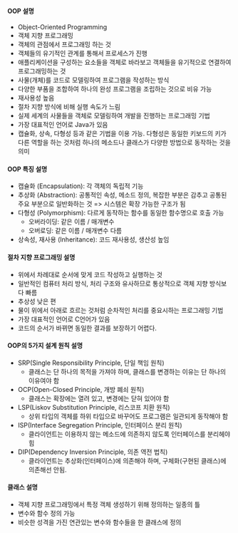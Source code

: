 #### OOP 설명

- Object-Oriented Programming
- 객체 지향 프로그래밍
- 객체의 관점에서 프로그래밍 하는 것
- 객체들의 유기적인 관계를 통해서 프로세스가 진행
- 애플리케이션을 구성하는 요소들을 객체로 바라보고 객체들을 유기적으로 연결하여 프로그래밍하는 것
- 사물(개체)를 코드로 모델링하여 프로그램을 작성하는 방식
- 다양한 부품을 조합하여 하나의 완성 프로그램을 조립하는 것으로 비유 가능
- 재사용성 높음
- 절차 지향 방식에 비해 실행 속도가 느림
- 실제 세계의 사물들을 객체로 모델링하여 개발을 진행하는 프로그래밍 기법
- 가장 대표적인 언어로 Java가 있음
- 캡슐화, 상속, 다형성 등과 같은 기법을 이용 가능. 다형성은 동일한 키보드의 키가 다른 역할을 하는 것처럼 하나의 메소드나 클래스가 다양한 방법으로 동작하는 것을 의미

#### OOP 특징 설명

- 캡슐화 (Encapsulation): 각 객체의 독립적 기능
- 추상화 (Abstraction): 공통적인 속성, 메소드 정의, 복잡한 부분은 감추고 공통된 주요 부분으로 일반화하는 것 => 시스템은 확장 가능한 구조가 됨
- 다형성 (Polymorphism): 다르게 동작하는 함수를 동일한 함수명으로 호출 가능
  - 오버라이딩: 같은 이름 / 매개변수
  - 오버로딩: 같은 이름 / 매개변수 다름
- 상속성, 재사용 (Inheritance): 코드 재사용성, 생산성 높임

#### 절차 지향 프로그래밍 설명

- 위에서 차례대로 순서에 맞게 코드 작성하고 실행하는 것
- 일반적인 컴퓨터 처리 방식, 처리 구조와 유사하므로 통상적으로 객체 지향 방식보다 빠름
- 추상성 낮은 편
- 물이 위에서 아래로 흐르는 것처럼 순차적인 처리를 중요시하는 프로그래밍 기법
- 가장 대표적인 언어로 C언어가 있음
- 코드의 순서가 바뀌면 동일한 결과를 보장하기 어렵다.

#### OOP의 5가지 설계 원칙 설명

- SRP(Single Responsibility Principle, 단일 책임 원칙)
  - 클래스는 단 하나의 목적을 가져야 하며, 클래스를 변경하는 이유는 단 하나의 이유여야 함
- OCP(Open-Closed Principle, 개방 폐쇠 원칙)
  - 클래스는 확장에는 열려 있고, 변경에는 닫혀 있어야 함
- LSP(Liskov Substitution Principle, 리스코프 치환 원칙)
  - 상위 타입의 객체를 하위 타입으로 바꾸어도 프로그램은 일관되게 동작해야 함
- ISP(Interface Segregation Principle, 인터페이스 분리 원칙)
  - 클라이언트는 이용하지 않는 메소드에 의존하지 않도록 인터페이스를 분리헤야 힘
- DIP(Dependency Inversion Principle, 의존 역전 법칙)
  - 클라이언트는 추상화(인터페이스)에 의존해야 하며, 구체화(구현된 클래스)에 의존해선 안됨.

#### 클래스 설명

- 객체 지향 프로그래밍에서 특정 객체 생성하기 위해 정의하는 일종의 틀
- 변수와 함수 정의 가능
- 비슷한 성격을 가진 연관있는 변수와 함수들을 한 클래스에 정의
